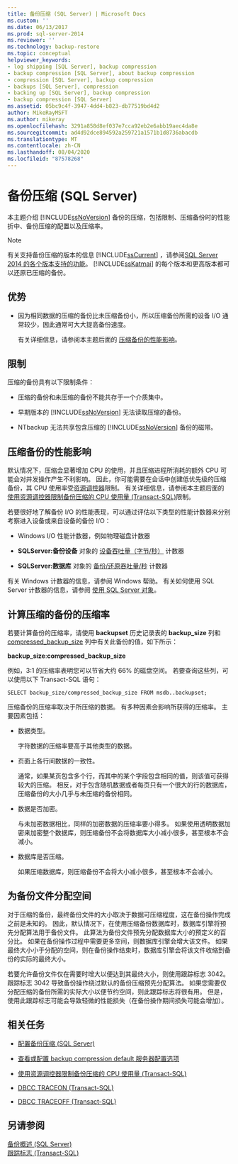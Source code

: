 ```yaml
---
title: 备份压缩 (SQL Server) | Microsoft Docs
ms.custom: ''
ms.date: 06/13/2017
ms.prod: sql-server-2014
ms.reviewer: ''
ms.technology: backup-restore
ms.topic: conceptual
helpviewer_keywords:
- log shipping [SQL Server], backup compression
- backup compression [SQL Server], about backup compression
- compression [SQL Server], backup compression
- backups [SQL Server], compression
- backing up [SQL Server], backup compression
- backup compression [SQL Server]
ms.assetid: 05bc9c4f-3947-4dd4-b823-db77519bd4d2
author: MikeRayMSFT
ms.author: mikeray
ms.openlocfilehash: 3291a858d8ef037e7cca92eb2e6abb19aec4da8e
ms.sourcegitcommit: ad4d92dce894592a259721a1571b1d8736abacdb
ms.translationtype: MT
ms.contentlocale: zh-CN
ms.lasthandoff: 08/04/2020
ms.locfileid: "87578268"
---
```

# <a name="backup-compression-sql-server"></a>备份压缩 (SQL Server)
  本主题介绍 [!INCLUDE[ssNoVersion](../../includes/ssnoversion-md.md)] 备份的压缩，包括限制、压缩备份时的性能折中、备份压缩的配置以及压缩率。  
  
> [!NOTE]  
>  有关支持备份压缩的版本的信息 [!INCLUDE[ssCurrent](../../includes/sscurrent-md.md)] ，请参阅[SQL Server 2014 的各个版本支持的功能](../../getting-started/features-supported-by-the-editions-of-sql-server-2014.md)。 [!INCLUDE[ssKatmai](../../includes/sskatmai-md.md)] 的每个版本和更高版本都可以还原已压缩的备份。  
  
  
##  <a name="benefits"></a><a name="Benefits"></a> 优势  
  
-   因为相同数据的压缩的备份比未压缩备份小，所以压缩备份所需的设备 I/O 通常较少，因此通常可大大提高备份速度。  
  
     有关详细信息，请参阅本主题后面的 [压缩备份的性能影响](#PerfImpact)。  
  
  
##  <a name="restrictions"></a><a name="Restrictions"></a> 限制  
 压缩的备份具有以下限制条件：  
  
-   压缩的备份和未压缩的备份不能共存于一个介质集中。  
  
-   早期版本的 [!INCLUDE[ssNoVersion](../../includes/ssnoversion-md.md)] 无法读取压缩的备份。  
  
-   NTbackup 无法共享包含压缩的 [!INCLUDE[ssNoVersion](../../includes/ssnoversion-md.md)] 备份的磁带。  
  
  
##  <a name="performance-impact-of-compressing-backups"></a><a name="PerfImpact"></a> 压缩备份的性能影响  
 默认情况下，压缩会显著增加 CPU 的使用，并且压缩进程所消耗的额外 CPU 可能会对并发操作产生不利影响。 因此，你可能需要在会话中创建低优先级的压缩备份，其 CPU 使用率受[资源调控器](../resource-governor/resource-governor.md)限制。 有关详细信息，请参阅本主题后面的 [使用资源调控器限制备份压缩的 CPU 使用量 (Transact-SQL)](use-resource-governor-to-limit-cpu-usage-by-backup-compression-transact-sql.md)限制。  
  
 若要很好地了解备份 I/O 的性能表现，可以通过评估以下类型的性能计数器来分别考察进入设备或来自设备的备份 I/O：  
  
-   Windows I/O 性能计数器，例如物理磁盘计数器  
  
-   **SQLServer:备份设备** 对象的 [设备吞吐量（字节/秒）](../performance-monitor/sql-server-backup-device-object.md) 计数器  
  
-   **SQLServer:数据库** 对象的 [备份/还原吞吐量/秒](../performance-monitor/sql-server-databases-object.md) 计数器  
  
 有关 Windows 计数器的信息，请参阅 Windows 帮助。 有关如何使用 SQL Server 计数器的信息，请参阅 [使用 SQL Server 对象](../performance-monitor/use-sql-server-objects.md)。  
  
  
##  <a name="calculate-the-compression-ratio-of-a-compressed-backup"></a><a name="CompressionRatio"></a> 计算压缩的备份的压缩率  
 若要计算备份的压缩率，请使用 **backupset** 历史记录表的 **backup_size** 列和 [compressed_backup_size](/sql/relational-databases/system-tables/backupset-transact-sql) 列中有关此备份的值，如下所示：  
  
 **backup_size**:**compressed_backup_size**  
  
 例如，3:1 的压缩率表明您可以节省大约 66% 的磁盘空间。 若要查询这些列，可以使用以下 Transact-SQL 语句：  
  
```  
SELECT backup_size/compressed_backup_size FROM msdb..backupset;  
```  
  
 压缩备份的压缩率取决于所压缩的数据。 有多种因素会影响所获得的压缩率。 主要因素包括：  
  
-   数据类型。  
  
     字符数据的压缩率要高于其他类型的数据。  
  
-   页面上各行间数据的一致性。  
  
     通常，如果某页包含多个行，而其中的某个字段包含相同的值，则该值可获得较大的压缩。 相反，对于包含随机数据或者每页只有一个很大的行的数据库，压缩备份的大小几乎与未压缩的备份相同。  
  
-   数据是否加密。  
  
     与未加密数据相比，同样的加密数据的压缩率要小得多。 如果使用透明数据加密来加密整个数据库，则压缩备份不会将数据库大小减小很多，甚至根本不会减小。  
  
-   数据库是否压缩。  
  
     如果压缩数据库，则压缩备份不会将大小减小很多，甚至根本不会减小。  
  
  
##  <a name="allocation-of-space-for-the-backup-file"></a><a name="Allocation"></a> 为备份文件分配空间  
 对于压缩的备份，最终备份文件的大小取决于数据可压缩程度，这在备份操作完成之前是未知的。  因此，默认情况下，在使用压缩备份数据库时，数据库引擎将预先分配算法用于备份文件。 此算法为备份文件预先分配数据库大小的预定义的百分比。 如果在备份操作过程中需要更多空间，则数据库引擎会增大该文件。 如果最终大小小于分配的空间，则在备份操作结束时，数据库引擎会将该文件收缩到备份的实际的最终大小。  
  
 若要允许备份文件仅在需要时增大以便达到其最终大小，则使用跟踪标志 3042。 跟踪标志 3042 导致备份操作绕过默认的备份压缩预先分配算法。 如果您需要仅分配压缩的备份所需的实际大小以便节约空间，则此跟踪标志将很有用。 但是，使用此跟踪标志可能会导致轻微的性能损失（在备份操作期间损失可能会增加）。  
  
##  <a name="related-tasks"></a><a name="RelatedTasks"></a> 相关任务  
  
-   [配置备份压缩 (SQL Server)](backup-compression-sql-server.md)  
  
-   [查看或配置 backup compression default 服务器配置选项](../../database-engine/configure-windows/view-or-configure-the-backup-compression-default-server-configuration-option.md)  
  
-   [使用资源调控器限制备份压缩的 CPU 使用量 (Transact-SQL)](use-resource-governor-to-limit-cpu-usage-by-backup-compression-transact-sql.md)  
  
-   [DBCC TRACEON (Transact-SQL)](/sql/t-sql/database-console-commands/dbcc-traceon-transact-sql)  
  
-   [DBCC TRACEOFF (Transact-SQL)](/sql/t-sql/database-console-commands/dbcc-traceoff-transact-sql)  
  
## <a name="see-also"></a>另请参阅  
 [备份概述 (SQL Server)](backup-overview-sql-server.md)   
 [跟踪标志 (Transact-SQL)](/sql/t-sql/database-console-commands/dbcc-traceon-trace-flags-transact-sql)  
  
  
